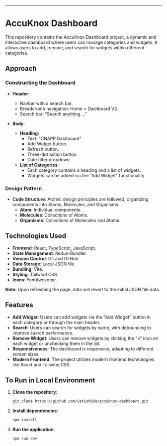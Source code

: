 ---

# AccuKnox Dashboard

This repository contains the AccuKnox Dashboard project, a dynamic and interactive dashboard where users can manage categories and widgets. It allows users to add, remove, and search for widgets within different categories.

## Approach

### Constructing the Dashboard

- **Header**:
    - Navbar with a search bar.
    - Breadcrumb navigation: Home > Dashboard V2.
    - Search bar: "Search anything ..."

- **Body**:
    - **Heading**:
        - Text: "CNAPP Dashboard"
        - Add Widget button.
        - Refresh button.
        - Three-dot action button.
        - Date filter dropdown.
    - **List of Categories**:
        - Each category contains a heading and a list of widgets.
        - Widgets can be added via the "Add Widget" functionality.

### Design Pattern

- **Code Structure**: Atomic design principles are followed, organizing components into Atoms, Molecules, and Organisms.
    - **Atom**: Individual components.
    - **Molecules**: Collections of Atoms.
    - **Organisms**: Collections of Molecules and Atoms.

## Technologies Used

- **Frontend**: React, TypeScript, JavaScript.
- **State Management**: Redux-Bundler.
- **Version Control**: Git and GitHub.
- **Data Storage**: Local JSON file.
- **Bundling**: Vite.
- **Styling**: Tailwind CSS.
- **Icons**: FontAwesome.

**Note**: Upon refreshing the page, data will revert to the initial JSON file data.

## Features

- **Add Widget**: Users can add widgets via the "Add Widget" button in each category or through the main header.
- **Search**: Users can search for widgets by name, with debouncing to improve search performance.
- **Remove Widget**: Users can remove widgets by clicking the "x" icon on each widget or unchecking them in the list.
- **Responsiveness**: The dashboard is responsive, adapting to different screen sizes.
- **Modern Frontend**: The project utilizes modern frontend technologies like React and Tailwind CSS.

## To Run in Local Environment

1. **Clone the repository**:
    ```bash
    git clone https://github.com/Satish980/accuknox-dashboard.git
    ```
2. **Install dependencies**:
    ```bash
    npm install
    ```
3. **Run the application**:
    ```bash
    npm run dev
    ```
